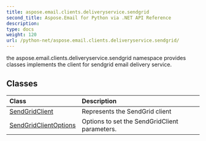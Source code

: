 ```yaml
---
title: aspose.email.clients.deliveryservice.sendgrid
second_title: Aspose.Email for Python via .NET API Reference
description: 
type: docs
weight: 120
url: /python-net/aspose.email.clients.deliveryservice.sendgrid/
---
```



the aspose.email.clients.deliveryservice.sendgrid namespace provides<br/>            classes implements the client for sendgrid email delivery service.

## Classes
| Class | Description |
| :- | :- |
|[SendGridClient](/python-net/aspose.email.clients.deliveryservice.sendgrid/sendgridclient/)|Represents the SendGrid client|
|[SendGridClientOptions](/python-net/aspose.email.clients.deliveryservice.sendgrid/sendgridclientoptions/)|Options to set the SendGridClient parameters.|
